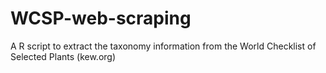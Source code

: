 # WCSP-web-scraping
A R script to extract the taxonomy information from the World Checklist of Selected Plants (kew.org)

